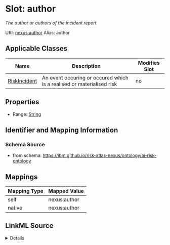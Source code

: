

# Slot: author


_The author or authors of the incident report_





URI: [nexus:author](https://ibm.github.io/risk-atlas-nexus/ontology/author)
Alias: author

<!-- no inheritance hierarchy -->





## Applicable Classes

| Name | Description | Modifies Slot |
| --- | --- | --- |
| [RiskIncident](RiskIncident.md) | An event occuring or occured which is a realised or materialised risk |  no  |







## Properties

* Range: [String](String.md)





## Identifier and Mapping Information







### Schema Source


* from schema: https://ibm.github.io/risk-atlas-nexus/ontology/ai-risk-ontology




## Mappings

| Mapping Type | Mapped Value |
| ---  | ---  |
| self | nexus:author |
| native | nexus:author |




## LinkML Source

<details>
```yaml
name: author
description: The author or authors of the incident report
from_schema: https://ibm.github.io/risk-atlas-nexus/ontology/ai-risk-ontology
rank: 1000
alias: author
owner: RiskIncident
domain_of:
- RiskIncident
range: string

```
</details>
